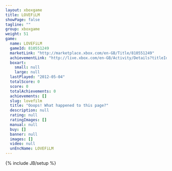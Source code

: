 ```yaml
---
layout: xboxgame
title: LOVEFiLM
showPage: false
tagline: ""
group: xboxgame
weight: 51
game: 
  name: LOVEFiLM
  gameId: 810551249
  marketLink: "http://marketplace.xbox.com/en-GB/Title/810551249"
  achievementLink: "http://live.xbox.com/en-GB/Activity/Details?titleId=810551249"
  boxart: 
    small: null
    large: null
  lastPlayed: "2012-05-04"
  totalScore: 0
  score: 0
  totalAchievements: 0
  achievements: []
  slug: lovefilm
  title: "Ooops! What happened to this page?"
  description: null
  rating: null
  ratingImages: []
  manual: null
  buy: []
  banner: null
  images: []
  video: null
  unEncName: LOVEFiLM
---
```

{% include JB/setup %}